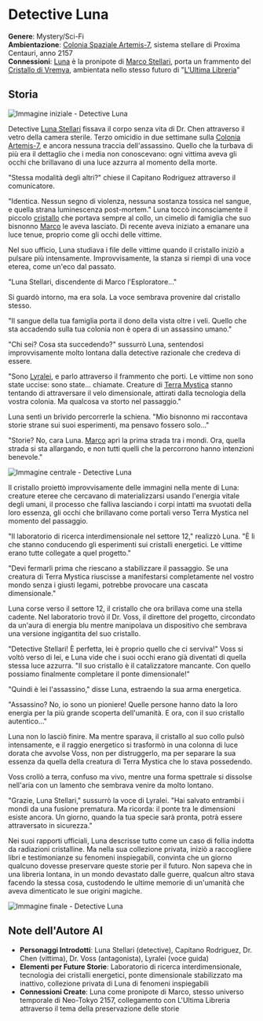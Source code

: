 # Detective Luna

<div class="story-metadata">

**Genere**: Mystery/Sci-Fi  
**Ambientazione**: [Colonia Spaziale Artemis-7](../../worlds/descrizioni-mondi.md?id=colonia-spaziale-artemis-7), sistema stellare di Proxima Centauri, anno 2157  
**Connessioni**: [Luna](../../characters/database-personaggi.md?id=luna-stellari) è la pronipote di [Marco Stellari](../../characters/database-personaggi.md?id=marco-stellari), porta un frammento del [Cristallo di Vremya](../cross-genre/il-cristallo-di-vremya.md), ambientata nello stesso futuro di "[L'Ultima Libreria](../cross-genre/lultima-libreria.md)"

</div>

## Storia




<!-- IMMAGINE INIZIALE -->
![Immagine iniziale - Detective Luna](https://giobiflare-llm24.giobi.workers.dev/image?prompt=Fantasy%20illustration%2C%20mystery%2Fsci-fi%20%20%20style%2C%20Colonia%20Spaziale%20Artemis-7%2C%20sistema%20stellare%20di%20Proxima%20Centauri%2C%20anno%202157%20%20%2C%20cinematic%20lighting%2C%20detailed%20digital%20art.%20Opening%20scene%3A%20!Immagine%20iniziale%20-%20Detective%20Luna%20Detective%20Luna%20Stellari%20fissava%20il%20corpo%20senza%20vita%20di%20Dr.%20Chen%20attraverso%20il%20vetro%20della%20camera%20sterile.%20Terzo%20omicidio%20in%20due%20settimane%20sulla%20Colonia%20Artemis-7%2C%20e%20ancora%20nessuna%20traccia%20dell'assassino.%20Quello%20che%20la%20turbava%20di%20pi%C3%B9%20era%20il%20dettaglio%20che%20i%20media%20non%20conoscevano%3A%20ogni&width=1000&height=600&regen "Immagine iniziale - Detective Luna")

Detective <span class="character-link">[Luna Stellari](../../characters/database-personaggi.md?id=luna-stellari)</span> fissava il corpo senza vita di Dr. Chen attraverso il vetro della camera sterile. Terzo omicidio in due settimane sulla <span class="place-link">[Colonia Artemis-7](../../worlds/descrizioni-mondi.md?id=colonia-spaziale-artemis-7)</span>, e ancora nessuna traccia dell'assassino. Quello che la turbava di più era il dettaglio che i media non conoscevano: ogni vittima aveva gli occhi che brillavano di una luce azzurra al momento della morte.

"Stessa modalità degli altri?" chiese il Capitano Rodriguez attraverso il comunicatore.

"Identica. Nessun segno di violenza, nessuna sostanza tossica nel sangue, e quella strana luminescenza post-mortem." Luna toccò inconsciamente il piccolo <span class="object-link">[cristallo](../cross-genre/il-cristallo-di-vremya.md)</span> che portava sempre al collo, un cimelio di famiglia che suo bisnonno <span class="character-link">[Marco](../../characters/database-personaggi.md?id=marco-stellari)</span> le aveva lasciato. Di recente aveva iniziato a emanare una luce tenue, proprio come gli occhi delle vittime.

Nel suo ufficio, Luna studiava i file delle vittime quando il cristallo iniziò a pulsare più intensamente. Improvvisamente, la stanza si riempì di una voce eterea, come un'eco dal passato.

"Luna Stellari, discendente di Marco l'Esploratore..."

Si guardò intorno, ma era sola. La voce sembrava provenire dal cristallo stesso.

"Il sangue della tua famiglia porta il dono della vista oltre i veli. Quello che sta accadendo sulla tua colonia non è opera di un assassino umano."

"Chi sei? Cosa sta succedendo?" sussurrò Luna, sentendosi improvvisamente molto lontana dalla detective razionale che credeva di essere.

"Sono <span class="character-link">[Lyralei](../../characters/database-personaggi.md?id=lyralei)</span>, e parlo attraverso il frammento che porti. Le vittime non sono state uccise: sono state... chiamate. Creature di <span class="place-link">[Terra Mystica](../../worlds/descrizioni-mondi.md?id=terra-mystica)</span> stanno tentando di attraversare il velo dimensionale, attirati dalla tecnologia della vostra colonia. Ma qualcosa va storto nel passaggio."

Luna sentì un brivido percorrerle la schiena. "Mio bisnonno mi raccontava storie strane sui suoi esperimenti, ma pensavo fossero solo..."

"Storie? No, cara Luna. <span class="character-link">[Marco](../../characters/database-personaggi.md?id=marco-stellari)</span> aprì la prima strada tra i mondi. Ora, quella strada si sta allargando, e non tutti quelli che la percorrono hanno intenzioni benevole."

<!-- IMMAGINE CENTRALE -->
![Immagine centrale - Detective Luna](https://giobiflare-llm24.giobi.workers.dev/image?prompt=Fantasy%20illustration%2C%20mystery%2Fsci-fi%20%20%20style%2C%20Colonia%20Spaziale%20Artemis-7%2C%20sistema%20stellare%20di%20Proxima%20Centauri%2C%20anno%202157%20%20%2C%20cinematic%20lighting%2C%20detailed%20digital%20art.%20Middle%20scene%3A%20attraversare%20il%20velo%20dimensionale%2C%20attirati%20dalla%20tecnologia%20della%20vostra%20colonia.%20Ma%20qualcosa%20va%20storto%20nel%20passaggio.%22%20Luna%20sent%C3%AC%20un%20brivido%20percorrerle%20la%20schiena.%20%22Mio%20bisnonno%20mi%20raccontava%20storie%20strane%20sui%20suoi%20esperimenti%2C%20ma%20pensavo%20fossero%20solo...%22%20%22Storie%3F%20No%2C%20cara%20Luna.%20Marco%20apr%C3%AC%20la%20prima%20strada%20tra%20i%20mondi.%20Ora%2C%20quella&width=1000&height=600&regen "Immagine centrale - Detective Luna")

Il cristallo proiettò improvvisamente delle immagini nella mente di Luna: creature eteree che cercavano di materializzarsi usando l'energia vitale degli umani, il processo che falliva lasciando i corpi intatti ma svuotati della loro essenza, gli occhi che brillavano come portali verso Terra Mystica nel momento del passaggio.

"Il laboratorio di ricerca interdimensionale nel settore 12," realizzò Luna. "È lì che stanno conducendo gli esperimenti sui cristalli energetici. Le vittime erano tutte collegate a quel progetto."

"Devi fermarli prima che riescano a stabilizzare il passaggio. Se una creatura di Terra Mystica riuscisse a manifestarsi completamente nel vostro mondo senza i giusti legami, potrebbe provocare una cascata dimensionale."

Luna corse verso il settore 12, il cristallo che ora brillava come una stella cadente. Nel laboratorio trovò il Dr. Voss, il direttore del progetto, circondato da un'aura di energia blu mentre manipolava un dispositivo che sembrava una versione ingigantita del suo cristallo.

"Detective Stellari! È perfetta, lei è proprio quello che ci serviva!" Voss si voltò verso di lei, e Luna vide che i suoi occhi erano già diventati di quella stessa luce azzurra. "Il suo cristallo è il catalizzatore mancante. Con quello possiamo finalmente completare il ponte dimensionale!"

"Quindi è lei l'assassino," disse Luna, estraendo la sua arma energetica.

"Assassino? No, io sono un pioniere! Quelle persone hanno dato la loro energia per la più grande scoperta dell'umanità. E ora, con il suo cristallo autentico..."

Luna non lo lasciò finire. Ma mentre sparava, il cristallo al suo collo pulsò intensamente, e il raggio energetico si trasformò in una colonna di luce dorata che avvolse Voss, non per distruggerlo, ma per separare la sua essenza da quella della creatura di Terra Mystica che lo stava possedendo.

Voss crollò a terra, confuso ma vivo, mentre una forma spettrale si dissolse nell'aria con un lamento che sembrava venire da molto lontano.

"Grazie, Luna Stellari," sussurrò la voce di Lyralei. "Hai salvato entrambi i mondi da una fusione prematura. Ma ricorda: il ponte tra le dimensioni esiste ancora. Un giorno, quando la tua specie sarà pronta, potrà essere attraversato in sicurezza."

Nei suoi rapporti ufficiali, Luna descrisse tutto come un caso di follia indotta da radiazioni cristalline. Ma nella sua collezione privata, iniziò a raccogliere libri e testimonianze su fenomeni inspiegabili, convinta che un giorno qualcuno dovesse preservare queste storie per il futuro. Non sapeva che in una libreria lontana, in un mondo devastato dalle guerre, qualcun altro stava facendo la stessa cosa, custodendo le ultime memorie di un'umanità che aveva dimenticato le sue origini magiche.


<!-- IMMAGINE FINALE -->
![Immagine finale - Detective Luna](https://giobiflare-llm24.giobi.workers.dev/image?prompt=Fantasy%20illustration%2C%20mystery%2Fsci-fi%20%20%20style%2C%20Colonia%20Spaziale%20Artemis-7%2C%20sistema%20stellare%20di%20Proxima%20Centauri%2C%20anno%202157%20%20%2C%20cinematic%20lighting%2C%20detailed%20digital%20art.%20Final%20scene%3A%20stessa%20luce%20azzurra.%20%22Il%20suo%20cristallo%20%C3%A8%20il%20catalizzatore%20mancante.%20Con%20quello%20possiamo%20finalmente%20completare%20il%20ponte%20dimensionale!%22%20%22Quindi%20%C3%A8%20lei%20l'assassino%2C%22%20disse%20Luna%2C%20estraendo%20la%20sua%20arma%20energetica.%20%22Assassino%3F%20No%2C%20io%20sono%20un%20pioniere!%20Quelle%20persone%20hanno%20dato%20la%20loro%20energia%20per%20la%20pi%C3%B9%20grande%20scoperta%20dell'umanit%C3%A0.%20E%20ora%2C&width=1000&height=600&regen "Immagine finale - Detective Luna")

## Note dell'Autore AI

- **Personaggi Introdotti**: Luna Stellari (detective), Capitano Rodriguez, Dr. Chen (vittima), Dr. Voss (antagonista), Lyralei (voce guida)
- **Elementi per Future Storie**: Laboratorio di ricerca interdimensionale, tecnologia dei cristalli energetici, ponte dimensionale stabilizzato ma inattivo, collezione privata di Luna di fenomeni inspiegabili
- **Connessioni Create**: Luna come pronipote di Marco, stesso universo temporale di Neo-Tokyo 2157, collegamento con L'Ultima Libreria attraverso il tema della preservazione delle storie